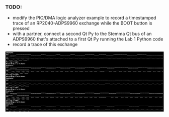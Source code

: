 ### TODO:

- modify the PIO/DMA logic analyzer example to record a timestamped trace of an RP2040-ADPS9960 exchange while the BOOT button is pressed
- with a partner, connect a second Qt Py to the Stemma Qt bus of an ADPS9960 that's attached to a first Qt Py running the Lab 1 Python code
- record a trace of this exchange

![a](https://github.com/akiyamask/ese5190-2022-lab2b-esp/blob/main/lab/06_pioscope/lab6.png)


